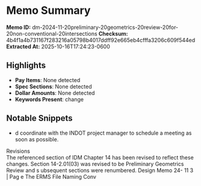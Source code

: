 # Memo Summary

**Memo ID:** dm-2024-11-20preliminary-20geometrics-20review-20for-20non-conventional-20intersections
**Checksum:** 4b4f1a4b731167f283216a05798b4017ddff92e665eb4cfffa3206c609f544ed
**Extracted At:** 2025-10-16T17:24:23-0600

## Highlights
- **Pay Items**: None detected
- **Spec Sections**: None detected
- **Dollar Amounts**: None detected
- **Keywords Present**: change

## Notable Snippets
- d coordinate with the INDOT project manager to schedule a 
meeting as soon as possible.  
 
Revisions  
The referenced section of IDM Chapter 14  has been revised to reflect these changes.  Section 
14-2.01(03)  was revised to be  Preliminary Geometrics Review  and s ubsequent sections were 
renumbered. 
Design Memo 24- 11 3 | Pag e The ERMS File Naming Conv